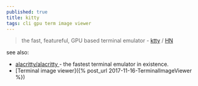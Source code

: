 ```yaml
---
published: true
title: kitty
tags: cli gpu term image viewer
---
```

> the fast, featureful, GPU based terminal emulator - [ktty](https://sw.kovidgoyal.net/kitty/#quickstart) / [HN](https://news.ycombinator.com/item?id=24643008)

see also:
- [alacritty/alacritty ](https://github.com/alacritty/alacritty) - the fastest terminal emulator in existence.
- [Terminal image viewer]({% post_url 2017-11-16-TerminalImageViewer %})